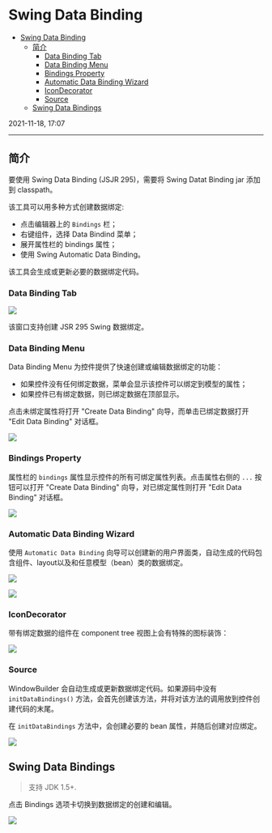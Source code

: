 # Swing Data Binding

- [Swing Data Binding](#swing-data-binding)
  - [简介](#简介)
    - [Data Binding Tab](#data-binding-tab)
    - [Data Binding Menu](#data-binding-menu)
    - [Bindings Property](#bindings-property)
    - [Automatic Data Binding Wizard](#automatic-data-binding-wizard)
    - [IconDecorator](#icondecorator)
    - [Source](#source)
  - [Swing Data Bindings](#swing-data-bindings)

2021-11-18, 17:07
***

## 简介

要使用 Swing Data Binding (JSJR 295)，需要将 Swing Datat Binding jar 添加到 classpath。

该工具可以用多种方式创建数据绑定:

- 点击编辑器上的 `Bindings` 栏；
- 右键组件，选择 Data Bindind 菜单；
- 展开属性栏的 bindings 属性；
- 使用 Swing Automatic Data Binding。

该工具会生成或更新必要的数据绑定代码。

### Data Binding Tab

![](images/2021-11-18-17-17-24.png)

该窗口支持创建 JSR 295 Swing 数据绑定。

### Data Binding Menu

Data Binding Menu 为控件提供了快速创建或编辑数据绑定的功能：

- 如果控件没有任何绑定数据，菜单会显示该控件可以绑定到模型的属性；
- 如果控件已有绑定数据，则已绑定数据在顶部显示。

点击未绑定属性将打开 "Create Data Binding" 向导，而单击已绑定数据打开 "Edit Data Binding" 对话框。

![](images/2021-11-18-17-39-13.png)

### Bindings Property

属性栏的 `bindings` 属性显示控件的所有可绑定属性列表。点击属性右侧的 `...` 按钮可以打开 "Create Data Binding" 向导，对已绑定属性则打开 "Edit Data Binding" 对话框。

![](images/2021-11-18-17-44-35.png)

### Automatic Data Binding Wizard

使用 `Automatic Data Binding` 向导可以创建新的用户界面类，自动生成的代码包含组件、layout以及和任意模型（bean）类的数据绑定。

![](images/2021-11-18-20-42-17.png)

![](images/2021-11-18-20-42-29.png)

### IconDecorator

带有绑定数据的组件在 component tree 视图上会有特殊的图标装饰：

![](images/2021-11-18-20-43-36.png)

### Source

WindowBuilder 会自动生成或更新数据绑定代码。如果源码中没有 `initDataBindings()` 方法，会首先创建该方法，并将对该方法的调用放到控件创建代码的末尾。

在 `initDataBindings` 方法中，会创建必要的 bean 属性，并随后创建对应绑定。

![](images/2021-11-18-21-00-16.png)

## Swing Data Bindings

> 支持 JDK 1.5+.

点击 Bindings 选项卡切换到数据绑定的创建和编辑。

![](images/2021-11-18-21-02-08.png)

